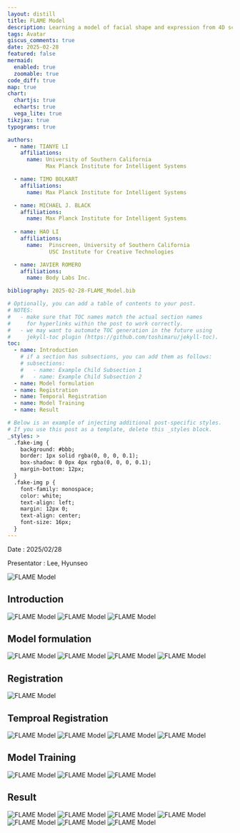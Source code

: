 ```yaml
---
layout: distill
title: FLAME Model
description: Learning a model of facial shape and expression from 4D scans
tags: Avatar
giscus_comments: true
date: 2025-02-28
featured: false
mermaid:
  enabled: true
  zoomable: true
code_diff: true
map: true
chart:
  chartjs: true
  echarts: true
  vega_lite: true
tikzjax: true
typograms: true

authors:
  - name: TIANYE LI
    affiliations:
      name: University of Southern California
            Max Planck Institute for Intelligent Systems

  - name: TIMO BOLKART
    affiliations:
      name: Max Planck Institute for Intelligent Systems

  - name: MICHAEL J. BLACK
    affiliations:
      name: Max Planck Institute for Intelligent Systems
  
  - name: HAO LI
    affiliations:
      name:  Pinscreen, University of Southern California
             USC Institute for Creative Technologies

  - name: JAVIER ROMERO
    affiliations:
      name: Body Labs Inc.

bibliography: 2025-02-28-FLAME_Model.bib

# Optionally, you can add a table of contents to your post.
# NOTES:
#   - make sure that TOC names match the actual section names
#     for hyperlinks within the post to work correctly.
#   - we may want to automate TOC generation in the future using
#     jekyll-toc plugin (https://github.com/toshimaru/jekyll-toc).
toc:
  - name: Introduction
    # if a section has subsections, you can add them as follows:
    # subsections:
    #   - name: Example Child Subsection 1
    #   - name: Example Child Subsection 2
  - name: Model formulation
  - name: Registration
  - name: Temporal Registration
  - name: Model Training
  - name: Result

# Below is an example of injecting additional post-specific styles.
# If you use this post as a template, delete this _styles block.
_styles: >
  .fake-img {
    background: #bbb;
    border: 1px solid rgba(0, 0, 0, 0.1);
    box-shadow: 0 0px 4px rgba(0, 0, 0, 0.1);
    margin-bottom: 12px;
  }
  .fake-img p {
    font-family: monospace;
    color: white;
    text-align: left;
    margin: 12px 0;
    text-align: center;
    font-size: 16px;
  }
---
```

Date : 2025/02/28

Presentator : Lee, Hyunseo

<img src="/assets/img/20250228 FALME 이현서_page-0001.jpg" alt="FLAME Model" style="max-width:100%; height:auto;">

## Introduction
<img src="/assets/img/20250228 FALME 이현서_page-0002.jpg" alt="FLAME Model" style="max-width:100%; height:auto;">
<img src="/assets/img/20250228 FALME 이현서_page-0003.jpg" alt="FLAME Model" style="max-width:100%; height:auto;">
<img src="/assets/img/20250228 FALME 이현서_page-0004.jpg" alt="FLAME Model" style="max-width:100%; height:auto;">

## Model formulation
<img src="/assets/img/20250228 FALME 이현서_page-0005.jpg" alt="FLAME Model" style="max-width:100%; height:auto;">
<img src="/assets/img/20250228 FALME 이현서_page-0006.jpg" alt="FLAME Model" style="max-width:100%; height:auto;">
<img src="/assets/img/20250228 FALME 이현서_page-0007.jpg" alt="FLAME Model" style="max-width:100%; height:auto;">
<img src="/assets/img/20250228 FALME 이현서_page-0008.jpg" alt="FLAME Model" style="max-width:100%; height:auto;">

## Registration
<img src="/assets/img/20250228 FALME 이현서_page-0009.jpg" alt="FLAME Model" style="max-width:100%; height:auto;">

## Temproal Registration
<img src="/assets/img/20250228 FALME 이현서_page-0010.jpg" alt="FLAME Model" style="max-width:100%; height:auto;">
<img src="/assets/img/20250228 FALME 이현서_page-0011.jpg" alt="FLAME Model" style="max-width:100%; height:auto;">
<img src="/assets/img/20250228 FALME 이현서_page-0012.jpg" alt="FLAME Model" style="max-width:100%; height:auto;">
<img src="/assets/img/20250228 FALME 이현서_page-0013.jpg" alt="FLAME Model" style="max-width:100%; height:auto;">

## Model Training
<img src="/assets/img/20250228 FALME 이현서_page-0014.jpg" alt="FLAME Model" style="max-width:100%; height:auto;">
<img src="/assets/img/20250228 FALME 이현서_page-0015.jpg" alt="FLAME Model" style="max-width:100%; height:auto;">
<img src="/assets/img/20250228 FALME 이현서_page-0016.jpg" alt="FLAME Model" style="max-width:100%; height:auto;">

## Result
<img src="/assets/img/20250228 FALME 이현서_page-0017.jpg" alt="FLAME Model" style="max-width:100%; height:auto;">
<img src="/assets/img/20250228 FALME 이현서_page-0018.jpg" alt="FLAME Model" style="max-width:100%; height:auto;">
<img src="/assets/img/20250228 FALME 이현서_page-0019.jpg" alt="FLAME Model" style="max-width:100%; height:auto;">
<img src="/assets/img/20250228 FALME 이현서_page-0020.jpg" alt="FLAME Model" style="max-width:100%; height:auto;">
<img src="/assets/img/20250228 FALME 이현서_page-0021.jpg" alt="FLAME Model" style="max-width:100%; height:auto;">
<img src="/assets/img/20250228 FALME 이현서_page-0022.jpg" alt="FLAME Model" style="max-width:100%; height:auto;">
<img src="/assets/img/20250228 FALME 이현서_page-0023.jpg" alt="FLAME Model" style="max-width:100%; height:auto;">
